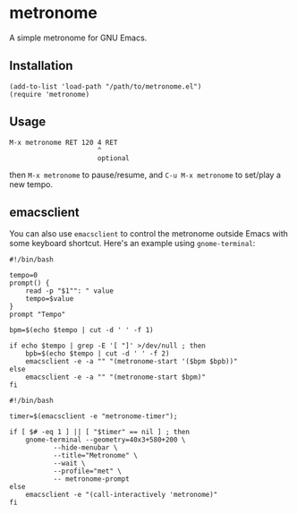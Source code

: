 # metronome

A simple metronome for GNU Emacs.

## Installation

```
(add-to-list 'load-path "/path/to/metronome.el")
(require 'metronome)
```

## Usage

```
M-x metronome RET 120 4 RET
                      ^
                      optional
```

then `M-x metronome` to pause/resume, and `C-u M-x metronome` to
set/play a new tempo.

## emacsclient

You can also use `emacsclient` to control the metronome outside Emacs
with some keyboard shortcut. Here's an example using `gnome-terminal`:

```shell
#!/bin/bash

tempo=0
prompt() {
    read -p "$1"": " value
    tempo=$value
}
prompt "Tempo"

bpm=$(echo $tempo | cut -d ' ' -f 1)

if echo $tempo | grep -E '[ "]' >/dev/null ; then
    bpb=$(echo $tempo | cut -d ' ' -f 2)
    emacsclient -e -a "" "(metronome-start '($bpm $bpb))"
else
    emacsclient -e -a "" "(metronome-start $bpm)"
fi
```

```shell
#!/bin/bash

timer=$(emacsclient -e "metronome-timer");

if [ $# -eq 1 ] || [ "$timer" == nil ] ; then
    gnome-terminal --geometry=40x3+580+200 \
		   --hide-menubar \
		   --title="Metronome" \
		   --wait \
		   --profile="met" \
		   -- metronome-prompt
else
    emacsclient -e "(call-interactively 'metronome)"
fi
```

